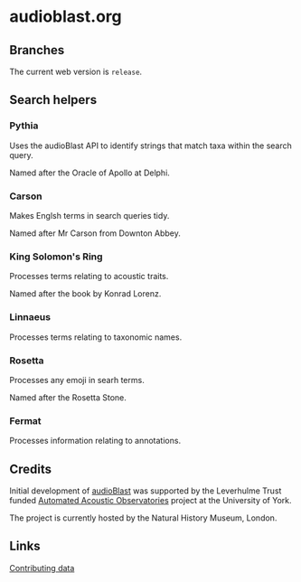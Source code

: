 # audioblast.org

## Branches

The current web version is `release`.

## Search helpers

### Pythia

Uses the audioBlast API to identify strings that match taxa within the search query.

Named after the Oracle of Apollo at Delphi.

### Carson

Makes Englsh terms in search queries tidy.

Named after Mr Carson from Downton Abbey.

### King Solomon's Ring

Processes terms relating to acoustic traits.

Named after the book by Konrad Lorenz.

### Linnaeus

Processes terms relating to taxonomic names.

### Rosetta

Processes any emoji in searh terms.

Named after the Rosetta Stone.

### Fermat

Processes information relating to annotations.

## Credits

Initial development of [audioBlast](https://audioblast.org) was supported by the Leverhulme Trust funded [Automated Acoustic Observatories](https://ebaker.me.uk/aao) project at the University of York.

The project is currently hosted by the Natural History Museum, London.

## Links

[Contributing data](https://github.com/audioblast/audioblast.org/wiki/Contributing-data)
